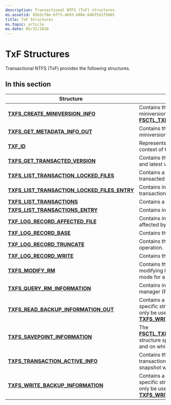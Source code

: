 ```yaml
---
description: Transactional NTFS (TxF) structures.
ms.assetid: 85b3cf8e-bff3-4693-b00e-64bf5d1f5065
title: TxF Structures
ms.topic: article
ms.date: 05/31/2018
---
```


# TxF Structures

Transactional NTFS (TxF) provides the following structures.

## In this section



| Structure                                                                                                    | Description                                                                                                                                                                                        |
|--------------------------------------------------------------------------------------------------------------|----------------------------------------------------------------------------------------------------------------------------------------------------------------------------------------------------|
| [**TXFS\_CREATE\_MINIVERSION\_INFO**](/windows/desktop/api/WinIoCtl/ns-winioctl-txfs_create_miniversion_info)<br/>                           | Contains the version information about the miniversion created by [**FSCTL\_TXFS\_CREATE\_MINIVERSION**](/windows/win32/api/winioctl/ni-winioctl-fsctl_txfs_create_miniversion).<br/>                                            |
| [**TXFS\_GET\_METADATA\_INFO\_OUT**](/windows/desktop/api/WinIoCtl/ns-winioctl-txfs_get_metadata_info_out)<br/>                              | Contains the version information about the miniversion that is created.<br/>                                                                                                                 |
| [**TXF\_ID**](/windows/desktop/api/TxfW32/ns-txfw32-txf_id)<br/>                                                                         | Represents a unique identifier within the context of the Resource Manager.<br/>                                                                                                              |
| [**TXFS\_GET\_TRANSACTED\_VERSION**](/windows/desktop/api/WinIoCtl/ns-winioctl-txfs_get_transacted_version)<br/>                             | Contains the information about the base and latest versions of the specified file.<br/>                                                                                                      |
| [**TXFS\_LIST\_TRANSACTION\_LOCKED\_FILES**](/windows/desktop/api/WinIoCtl/ns-winioctl-txfs_list_transaction_locked_files)<br/>              | Contains a list of files locked by a transacted writer.<br/>                                                                                                                                 |
| [**TXFS\_LIST\_TRANSACTION\_LOCKED\_FILES\_ENTRY**](/windows/desktop/api/WinIoCtl/ns-winioctl-txfs_list_transaction_locked_files_entry)<br/> | Contains information about a locked transaction.<br/>                                                                                                                                        |
| [**TXFS\_LIST\_TRANSACTIONS**](/windows/desktop/api/WinIoCtl/ns-winioctl-txfs_list_transactions)<br/>                                        | Contains a list of transactions.<br/>                                                                                                                                                        |
| [**TXFS\_LIST\_TRANSACTIONS\_ENTRY**](/windows/desktop/api/WinIoCtl/ns-winioctl-txfs_list_transactions_entry)<br/>                           | Contains information about a transaction.<br/>                                                                                                                                               |
| [**TXF\_LOG\_RECORD\_AFFECTED\_FILE**](/windows/desktop/api/TxfW32/ns-txfw32-txf_log_record_affected_file)<br/>                          | Contains information for a file that was affected by a transaction.<br/>                                                                                                                     |
| [**TXF\_LOG\_RECORD\_BASE**](/windows/desktop/api/TxfW32/ns-txfw32-txf_log_record_base)<br/>                                             | Contains the basic record information.<br/>                                                                                                                                                  |
| [**TXF\_LOG\_RECORD\_TRUNCATE**](/windows/desktop/api/TxfW32/ns-txfw32-txf_log_record_truncate)<br/>                                     | Contains the record for a truncate operation.<br/>                                                                                                                                           |
| [**TXF\_LOG\_RECORD\_WRITE**](/windows/desktop/api/TxfW32/ns-txfw32-txf_log_record_write)<br/>                                           | Contains the record for a write operation.<br/>                                                                                                                                              |
| [**TXFS\_MODIFY\_RM**](/windows/desktop/api/WinIoCtl/ns-winioctl-txfs_modify_rm)<br/>                                                        | Contains the information required when modifying log parameters and logging mode for a secondary resource manager.<br/>                                                                      |
| [**TXFS\_QUERY\_RM\_INFORMATION**](/windows/desktop/api/WinIoCtl/ns-winioctl-txfs_query_rm_information)<br/>                                 | Contains information about the resource manager (RM).<br/>                                                                                                                                   |
| [**TXFS\_READ\_BACKUP\_INFORMATION\_OUT**](/windows/desktop/api/WinIoCtl/ns-winioctl-txfs_read_backup_information_out)<br/>                  | Contains a Transactional NTFS (TxF) specific structure. This information should only be used when calling [**TXFS\_WRITE\_BACKUP\_INFORMATION**](/windows/desktop/api/WinIoCtl/ns-winioctl-txfs_write_backup_information).<br/>    |
| [**TXFS\_SAVEPOINT\_INFORMATION**](/windows/desktop/api/WinIoCtl/ns-winioctl-txfs_savepoint_information)<br/>                                | The [**FSCTL\_TXFS\_SAVEPOINT\_INFORMATION**](/windows/desktop/api/WinIoCtl/ns-winioctl-txfs_savepoint_information) structure specifies the action to perform, and on which transaction.<br/>                                      |
| [**TXFS\_TRANSACTION\_ACTIVE\_INFO**](/windows/desktop/api/WinIoCtl/ns-winioctl-txfs_transaction_active_info)<br/>                           | Contains the flag that indicates whether transactions were active or not when a snapshot was taken.<br/>                                                                                     |
| [**TXFS\_WRITE\_BACKUP\_INFORMATION**](/windows/desktop/api/WinIoCtl/ns-winioctl-txfs_write_backup_information)<br/>                         | Contains a Transactional NTFS (TxF) specific structure. This information should only be used when calling [**TXFS\_WRITE\_BACKUP\_INFORMATION**](/windows/desktop/api/WinIoCtl/ns-winioctl-txfs_read_backup_information_out).<br/> |



 

 


